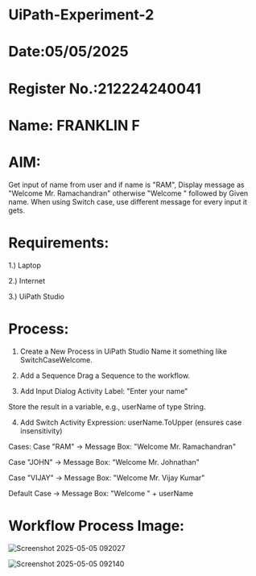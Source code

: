 # UiPath-Experiment-2
# Date:05/05/2025
# Register No.:212224240041
# Name: FRANKLIN F
# AIM:
Get input of name from user and if name is "RAM", Display message as "Welcome Mr. Ramachandran" otherwise "Welcome " followed by Given name.  When using Switch case, use different message for every input it gets.  
# Requirements:
1.) Laptop

2.) Internet

3.) UiPath Studio
# Process:
1. Create a New Process in UiPath Studio
Name it something like SwitchCaseWelcome.

2. Add a Sequence
Drag a Sequence to the workflow.

3. Add Input Dialog Activity
Label: "Enter your name"

Store the result in a variable, e.g., userName of type String.

4. Add Switch Activity
Expression: userName.ToUpper (ensures case insensitivity)

Cases:
Case "RAM"
→ Message Box: "Welcome Mr. Ramachandran"

Case "JOHN"
→ Message Box: "Welcome Mr. Johnathan"

Case "VIJAY"
→ Message Box: "Welcome Mr. Vijay Kumar"

Default Case
→ Message Box: "Welcome " + userName
# Workflow Process Image:
![Screenshot 2025-05-05 092027](https://github.com/user-attachments/assets/564cdc37-66c9-41b1-9a68-6f60a83e3ba2)

![Screenshot 2025-05-05 092140](https://github.com/user-attachments/assets/de93573d-536c-47a0-9ed0-b62a30ecb10b)
